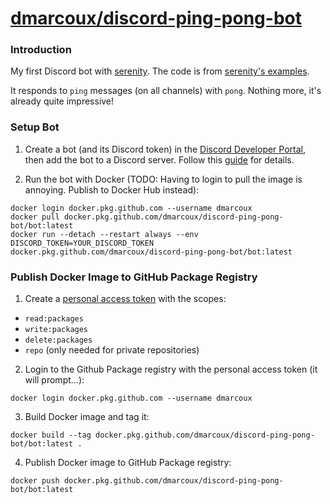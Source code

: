 # <a href="https://github.com/dmarcoux/discord-ping-pong-bot">dmarcoux/discord-ping-pong-bot</a>

### Introduction

My first Discord bot with [serenity](https://github.com/serenity-rs/serenity).
The code is from [serenity's
examples](https://github.com/serenity-rs/serenity/tree/7dd01eb95754dcdc71cea8e744e2fedacd3ab9dd/examples/e01_basic_ping_bot).

It responds to `ping` messages (on all channels) with `pong`. Nothing more, it's
already quite impressive!

### Setup Bot

1. Create a bot (and its Discord token) in the [Discord Developer
   Portal](https://discord.com/developers), then add the bot to a Discord
   server. Follow this [guide](https://www.writebots.com/discord-bot-token/) for
   details.

2. Run the bot with Docker (TODO: Having to login to pull the image is annoying. Publish to Docker Hub instead):
```
docker login docker.pkg.github.com --username dmarcoux
docker pull docker.pkg.github.com/dmarcoux/discord-ping-pong-bot/bot:latest
docker run --detach --restart always --env DISCORD_TOKEN=YOUR_DISCORD_TOKEN docker.pkg.github.com/dmarcoux/discord-ping-pong-bot/bot:latest
```

### Publish Docker Image to GitHub Package Registry

1. Create a [personal access token](https://github.com/settings/tokens) with the
scopes:
  - `read:packages`
  - `write:packages`
  - `delete:packages`
  - `repo` (only needed for private repositories)

2. Login to the Github Package registry with the personal access token (it will
   prompt...):
```
docker login docker.pkg.github.com --username dmarcoux
```

3. Build Docker image and tag it:
```
docker build --tag docker.pkg.github.com/dmarcoux/discord-ping-pong-bot/bot:latest .
```

4. Publish Docker image to GitHub Package registry:
```
docker push docker.pkg.github.com/dmarcoux/discord-ping-pong-bot/bot:latest
```
